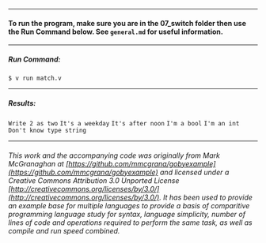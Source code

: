 ___
#### To run the program, make sure you are in the 07_switch folder then use the Run Command below. See `general.md` for useful information.
___
##### Run Command:

`$ v run match.v` 
___
##### Results:

`Write 2 as two`
`It's a weekday`
`It's after noon`
`I'm a bool`
`I'm an int`
`Don't know type string`
___

###### This work and the accompanying code was originally from Mark McGranaghan at [https://github.com/mmcgrana/gobyexample](https://github.com/mmcgrana/gobyexample) and licensed under a Creative Commons Attribution 3.0 Unported License [http://creativecommons.org/licenses/by/3.0/](http://creativecommons.org/licenses/by/3.0/). It has been used to provide an example base for multiple languages to provide a basis of comparitive programming language study for syntax, language simplicity, number of lines of code and operations required to perform the same task, as well as compile and run speed combined.